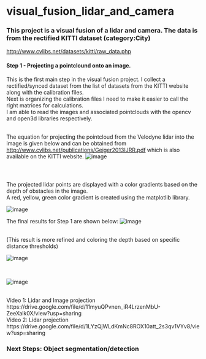 # visual_fusion_lidar_and_camera

### This project is a visual fusion of a lidar and camera. The data is from the rectified KITTI dataset (category:City) 
http://www.cvlibs.net/datasets/kitti/raw_data.php
<br/>
#### Step 1 - Projecting a pointclound onto an image.
This is the first main step in the visual fusion project. I collect a rectified/synced dataset from the list of datasets from the
KITTI website along with the calibration files.<br/>
Next is organizing the calibration files I need to make it easier to call the right matrices for calculations.<br/>
I am able to read the images and associated pointclouds with the opencv and open3d libraries respectively.<br/><br/>

The equation for projecting the pointcloud from the Velodyne lidar into the image is given below and can be obtained from
http://www.cvlibs.net/publications/Geiger2013IJRR.pdf which is also available on the KITTI website.
![image](https://user-images.githubusercontent.com/17696533/125328237-15d30700-e312-11eb-938d-e28eff8a857b.png)
#
<br/>
The projected lidar points are displayed with a color gradients based on the depth of obstacles in the image.<br/>
A red, yellow, green color gradient is created using the matplotlib library.<br/>

![image](https://user-images.githubusercontent.com/17696533/125328285-271c1380-e312-11eb-8a9a-b9763829fdaa.png)
<br/>

The final results for Step 1 are shown below:
![image](https://user-images.githubusercontent.com/17696533/125238594-6ec08200-e2b5-11eb-87c5-02bc49c4c1e8.png)

<br/> 
(This result is more refined and coloring the depth based on specific distance thresholds)<br/>

![image](https://user-images.githubusercontent.com/17696533/125337422-fab9c480-e31c-11eb-973c-75b44d7a2290.png)

<br/>

![image](https://user-images.githubusercontent.com/17696533/125238892-e5f61600-e2b5-11eb-910d-9c7c4e637391.png)

<br/>
Video 1: Lidar and Image projection <br/>
https://drive.google.com/file/d/11myuQPvnen_iR4LrzenMbU-ZeeXalk0X/view?usp=sharing
<br/>
Video 2:  Lidar projection <br/>
https://drive.google.com/file/d/1LYzQjWLdKmNc8ROX10att_2s3qv1VYv8/view?usp=sharing
<br/>

### Next Steps: Object segmentation/detection

